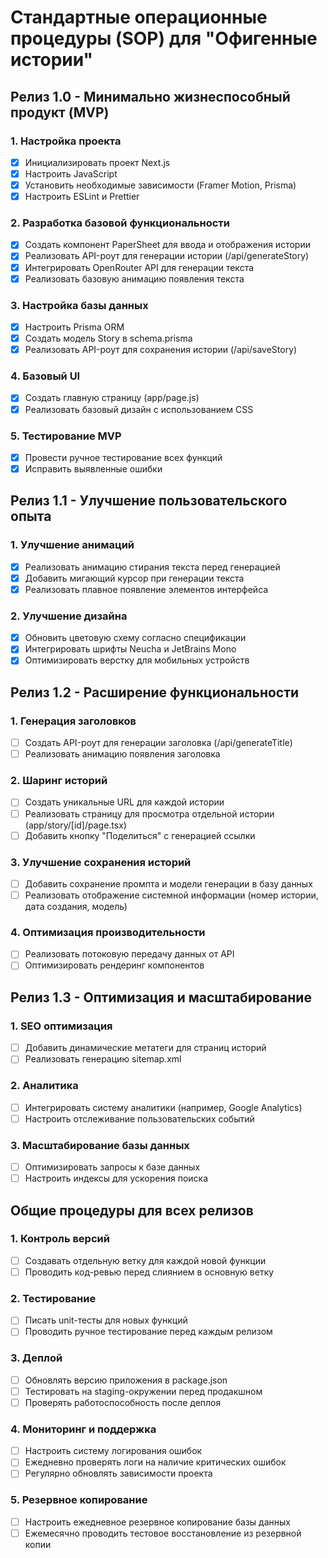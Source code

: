 # Стандартные операционные процедуры (SOP) для "Офигенные истории"

## Релиз 1.0 - Минимально жизнеспособный продукт (MVP)

### 1. Настройка проекта
- [x] Инициализировать проект Next.js
- [x] Настроить JavaScript
- [x] Установить необходимые зависимости (Framer Motion, Prisma)
- [x] Настроить ESLint и Prettier

### 2. Разработка базовой функциональности
- [x] Создать компонент PaperSheet для ввода и отображения истории
- [x] Реализовать API-роут для генерации истории (/api/generateStory)
- [x] Интегрировать OpenRouter API для генерации текста
- [x] Реализовать базовую анимацию появления текста

### 3. Настройка базы данных
- [x] Настроить Prisma ORM
- [x] Создать модель Story в schema.prisma
- [x] Реализовать API-роут для сохранения истории (/api/saveStory)

### 4. Базовый UI
- [x] Создать главную страницу (app/page.js)
- [x] Реализовать базовый дизайн с использованием CSS

### 5. Тестирование MVP
- [x] Провести ручное тестирование всех функций
- [x] Исправить выявленные ошибки

## Релиз 1.1 - Улучшение пользовательского опыта

### 1. Улучшение анимаций
- [x] Реализовать анимацию стирания текста перед генерацией
- [x] Добавить мигающий курсор при генерации текста
- [x] Реализовать плавное появление элементов интерфейса

### 2. Улучшение дизайна
- [x] Обновить цветовую схему согласно спецификации
- [x] Интегрировать шрифты Neucha и JetBrains Mono
- [x] Оптимизировать верстку для мобильных устройств

## Релиз 1.2 - Расширение функциональности

### 1. Генерация заголовков
- [ ] Создать API-роут для генерации заголовка (/api/generateTitle)
- [ ] Реализовать анимацию появления заголовка

### 2. Шаринг историй
- [ ] Создать уникальные URL для каждой истории
- [ ] Реализовать страницу для просмотра отдельной истории (app/story/[id]/page.tsx)
- [ ] Добавить кнопку "Поделиться" с генерацией ссылки

### 3. Улучшение сохранения историй
- [ ] Добавить сохранение промпта и модели генерации в базу данных
- [ ] Реализовать отображение системной информации (номер истории, дата создания, модель)

### 4. Оптимизация производительности
- [ ] Реализовать потоковую передачу данных от API
- [ ] Оптимизировать рендеринг компонентов

## Релиз 1.3 - Оптимизация и масштабирование

### 1. SEO оптимизация
- [ ] Добавить динамические метатеги для страниц историй
- [ ] Реализовать генерацию sitemap.xml

### 2. Аналитика
- [ ] Интегрировать систему аналитики (например, Google Analytics)
- [ ] Настроить отслеживание пользовательских событий

### 3. Масштабирование базы данных
- [ ] Оптимизировать запросы к базе данных
- [ ] Настроить индексы для ускорения поиска

## Общие процедуры для всех релизов

### 1. Контроль версий
- [ ] Создавать отдельную ветку для каждой новой функции
- [ ] Проводить код-ревью перед слиянием в основную ветку

### 2. Тестирование
- [ ] Писать unit-тесты для новых функций
- [ ] Проводить ручное тестирование перед каждым релизом

### 3. Деплой
- [ ] Обновлять версию приложения в package.json
- [ ] Тестировать на staging-окружении перед продакшном
- [ ] Проверять работоспособность после деплоя

### 4. Мониторинг и поддержка
- [ ] Настроить систему логирования ошибок
- [ ] Ежедневно проверять логи на наличие критических ошибок
- [ ] Регулярно обновлять зависимости проекта

### 5. Резервное копирование
- [ ] Настроить ежедневное резервное копирование базы данных
- [ ] Ежемесячно проводить тестовое восстановление из резервной копии